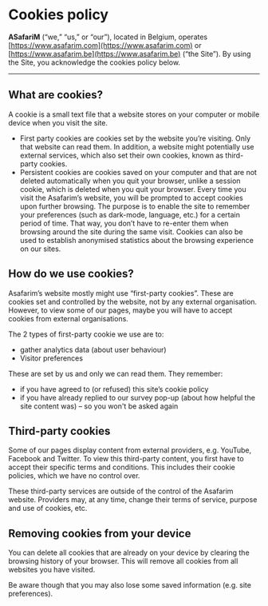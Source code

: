 # Cookies policy

**ASafariM** (“we,” “us,” or “our”), located in Belgium, operates [https://www.asafarim.com](https://www.asafarim.com) or [https://www.asafarim.be](https://www.asafarim.be) (“the Site”). By using the Site, you acknowledge the cookies policy below.

---

## What are cookies?

A cookie is a small text file that a website stores on your computer or mobile device when you visit the site.

- First party cookies are cookies set by the website you’re visiting. Only that website can read them. In addition, a website might potentially use external services, which also set their own cookies, known as third-party cookies.
- Persistent cookies are cookies saved on your computer and that are not deleted automatically when you quit your browser, unlike a session cookie, which is deleted when you quit your browser.
Every time you visit the Asafarim’s website, you will be prompted to accept cookies upon further browsing. The purpose is to enable the site to remember your preferences (such as dark-mode, language, etc.) for a certain period of time. That way, you don’t have to re-enter them when browsing around the site during the same visit. Cookies can also be used to establish anonymised statistics about the browsing experience on our sites.

## How do we use cookies?

Asafarim’s website mostly might use “first-party cookies”. These are cookies set and controlled by the website, not by any external organisation.
However, to view some of our pages, maybe you will have to accept cookies from external organisations.  

The 2 types of first-party cookie we use are to:

- gather analytics data (about user behaviour)
- Visitor preferences

These are set by us and only we can read them. They remember:

- if you have agreed to (or refused) this site’s cookie policy
- if you have already replied to our survey pop-up (about how helpful the site content was) – so you won't be asked again

## Third-party cookies

Some of our pages display content from external providers, e.g. YouTube, Facebook and Twitter. To view this third-party content, you first have to accept their specific terms and conditions. This includes their cookie policies, which we have no control over.

These third-party services are outside of the control of the Asafarim website. Providers may, at any time, change their terms of service, purpose and use of cookies, etc.

## Removing cookies from your device

You can delete all cookies that are already on your device by clearing the browsing history of your browser. This will remove all cookies from all websites you have visited.

Be aware though that you may also lose some saved information (e.g. site preferences).
